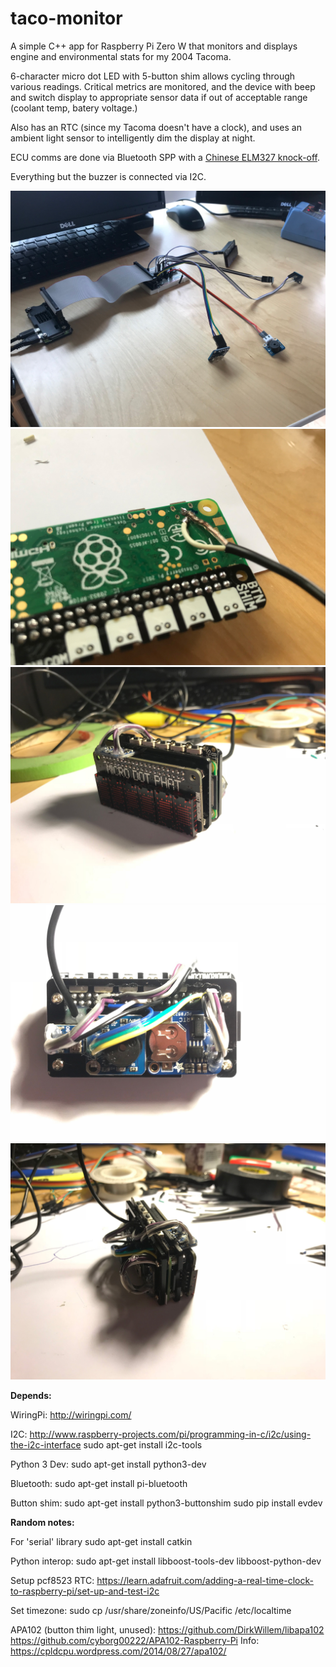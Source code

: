 # taco-monitor
A simple C++ app for Raspberry Pi Zero W that monitors and displays engine and environmental stats for my 2004 Tacoma.

6-character micro dot LED with 5-button shim allows cycling through various readings.  Critical metrics are monitored, and the device with beep and switch display to appropriate sensor data if out of acceptable range (coolant temp, batery voltage.)

Also has an RTC (since my Tacoma doesn't have a clock), and uses an ambient light sensor to intelligently dim the display at night.

ECU comms are done via Bluetooth SPP with a [Chinese ELM327 knock-off](https://www.amazon.com/gp/product/B009NPAORC/ref=oh_aui_search_detailpage?ie=UTF8&psc=1).

Everything but the buzzer is connected via I2C.

![breadboard](https://github.com/morgankdavis/taco-monitor/raw/master/hw_images/IMG_2852.JPG)
![power](https://github.com/morgankdavis/taco-monitor/raw/master/hw_images/IMG_2854.JPG)
![front](https://github.com/morgankdavis/taco-monitor/raw/master/hw_images/IMG_2869.JPG)
![back](https://github.com/morgankdavis/taco-monitor/raw/master/hw_images/IMG_2871.JPG)
![side](https://github.com/morgankdavis/taco-monitor/raw/master/hw_images/IMG_2873.JPG)

**Depends:**

WiringPi:
http://wiringpi.com/

I2C:
http://www.raspberry-projects.com/pi/programming-in-c/i2c/using-the-i2c-interface
sudo apt-get install i2c-tools

Python 3 Dev:
sudo apt-get install python3-dev

Bluetooth:
sudo apt-get install pi-bluetooth

Button shim:
sudo apt-get install python3-buttonshim
sudo pip install evdev


**Random notes:**

For 'serial' library
sudo apt-get install catkin

Python interop:
sudo apt-get install libboost-tools-dev libboost-python-dev

Setup pcf8523 RTC:
https://learn.adafruit.com/adding-a-real-time-clock-to-raspberry-pi/set-up-and-test-i2c

Set timezone:
sudo cp /usr/share/zoneinfo/US/Pacific /etc/localtime

APA102 (button thim light, unused):
https://github.com/DirkWillem/libapa102
https://github.com/cyborg00222/APA102-Raspberry-Pi
Info: https://cpldcpu.wordpress.com/2014/08/27/apa102/
